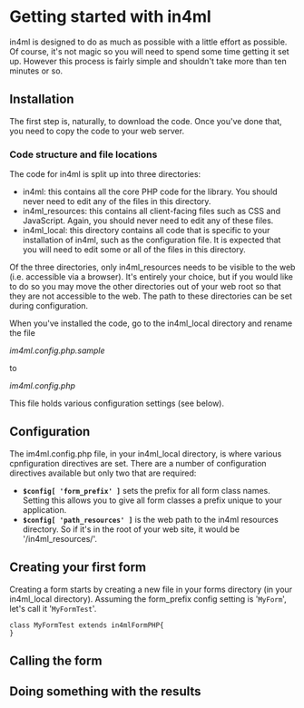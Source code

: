 # Getting started with in4ml #

in4ml is designed to do as much as possible with a little effort as possible. Of course, it's not magic so you will need to spend some time getting it set up. However this process is fairly simple and shouldn't take more than ten minutes or so.

## Installation ##

The first step is, naturally, to download the code. Once you've done that, you need to copy the code to your web server.

### Code structure and file locations ###

The code for in4ml is split up into three directories:
  * in4ml: this contains all the core PHP code for the library. You should never need to edit any of the files in this directory.
  * in4ml\_resources: this contains all client-facing files such as CSS and JavaScript. Again, you should never need to edit any of these files.
  * in4ml\_local: this directory contains all code that is specific to your installation of in4ml, such as the configuration file. It is expected that you will need to edit some or all of the files in this directory.

Of the three directories, only in4ml\_resources needs to be visible to the web (i.e. accessible via a browser). It's entirely your choice, but if you would like to do so you may move the other directories out of your web root so that they are not accessible to the web. The path to these directories can be set during configuration.

When you've installed the code, go to the in4ml\_local directory and rename the file

_im4ml.config.php.sample_

to

_im4ml.config.php_

This file holds various configuration settings (see below).

## Configuration ##

The im4ml.config.php file, in your in4ml\_local directory, is where various cpnfiguration directives are set. There are a number of configuration directives available but only two that are required:

  * **`$config[ 'form_prefix' ]`** sets the prefix for all form class names. Setting this allows you to give all form classes a prefix unique to your application.
  * **`$config[ 'path_resources' ]`** is the web path to the in4ml resources directory. So if it's in the root of your web site, it would be '/in4ml\_resources/'.

## Creating your first form ##

Creating a form starts by creating a new file in your forms directory (in your in4ml\_local directory). Assuming the form\_prefix config setting is '`MyForm`', let's call it '`MyFormTest`'.

```
class MyFormTest extends in4mlFormPHP{
}
```

## Calling the form ##

## Doing something with the results ##